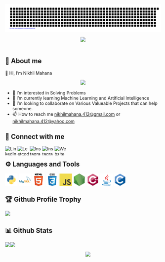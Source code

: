[![NikhilMahana/gitartwork](https://github.com/NikhilMahana/NikhilMahana/blob/imgbot/gitartwork.svg)](https://github.com/NikhilMahana/gitartwork/)
 <div id="header" align="center">
  <img src="https://media.giphy.com/media/M9gbBd9nbDrOTu1Mqx/giphy.gif" width="100"/>

</div>
<div align="center"><img src="https://komarev.com/ghpvc/?username=NikhilMahana&style=circle&color=green" alt=""/></div>

<h2>🚀 About me</h2>

 👋 Hi, I’m Nikhil Mahana

<p align="center">
  <a href="https://github.com/NikhilMahana"><img src="https://readme-typing-svg.herokuapp.com/?font=segoe+script&color=%2356F3F7&lines=Website%20Designer;Freelancer;Wanna%20be%20a%20data%20scientist;Create%20ML%20Models&center=true&width=480&height=75"></a>
</p>

- 👀 I’m interested in Solving Problems
- 🌱 I’m currently learning Machine Learning and Artificial Intelligence
- 💞️ I’m looking to collaborate on Various Valueable Projects that can help someone.
- 📫 How to reach me nikhilmahana.412@gmail.com or nikhilmahana.412@yahoo.com 

<h2>📨 Connect with me</h2>
<p><a href="https://www.linkedin.com/in/nikhilmahana/"><img align="left" alt="LinkedIn" height="30" width="40" src="https://raw.githubusercontent.com/rahuldkjain/github-profile-readme-generator/master/src/images/icons/Social/linked-in-alt.svg" /></a>
<a href="https://leetcode.com/NikhilMahana/"><img align="left" alt="Leetcode" height="30" width="40" src="https://raw.githubusercontent.com/rahuldkjain/github-profile-readme-generator/master/src/images/icons/Social/leet-code.svg" /></a>
<a href="mailto:nikhilmahana.412@yahoo.com"><img align="left"  height="30" width="40" src="https://icons.iconarchive.com/icons/wwalczyszyn/android-style-honeycomb/64/GMail-icon.png" alt="Instagram"></a><a href="https://www.instagram.com/nikhil__mahana/"><img align="left" alt="Instagram" height="30" width="40" src="https://raw.githubusercontent.com/rahuldkjain/github-profile-readme-generator/master/src/images/icons/Social/instagram.svg" /></a><a href="https://nikhilmahana.github.io/Portfolio/"><img align="left" alt="Website" height="30" width="40" src="https://www.linkpicture.com/q/export-2022-02-20-075324.svg"/></a></p>
<br />
<h2>⚙️ Languages and Tools</h2>
<p><img align="center" alt="Python" width="40px" height="40" src="https://raw.githubusercontent.com/github/explore/80688e429a7d4ef2fca1e82350fe8e3517d3494d/topics/python/python.png" />
<img align="center" alt="SQL" width="40px" height="40"src="https://raw.githubusercontent.com/devicons/devicon/master/icons/mysql/mysql-original-wordmark.svg" />
<img align="center" alt="HTML5" width="40px" height="40" src="https://raw.githubusercontent.com/github/explore/80688e429a7d4ef2fca1e82350fe8e3517d3494d/topics/html/html.png" />
<img align="center" alt="CSS3" width="40px" height="40" src="https://raw.githubusercontent.com/github/explore/80688e429a7d4ef2fca1e82350fe8e3517d3494d/topics/css/css.png" />
<img align="center" alt="JavaScript" width="40px" height="40" src="https://raw.githubusercontent.com/github/explore/80688e429a7d4ef2fca1e82350fe8e3517d3494d/topics/javascript/javascript.png" />
<img align="center" alt="Node.js" width="40px" height="40" src="https://raw.githubusercontent.com/github/explore/80688e429a7d4ef2fca1e82350fe8e3517d3494d/topics/nodejs/nodejs.png" />
<img align="center" src="https://raw.githubusercontent.com/devicons/devicon/master/icons/cplusplus/cplusplus-original.svg" alt="cplusplus" width="40" height="40"/> 
<img align="center" src="https://raw.githubusercontent.com/devicons/devicon/master/icons/java/java-original.svg" alt="java" width="40" height="40"/>
<img align="center" src="https://raw.githubusercontent.com/devicons/devicon/master/icons/c/c-original.svg" alt="c" width="40" height="40"/></p>

<h2>🏆 Github Profile Trophy</h2>
<a href="https://github.com/ryo-ma/github-profile-trophy">
  <img height="170" src="https://github-profile-trophy.vercel.app/?username=NikhilMahana&column=8&theme=algolia&no-frame=true"/>
</a>


<h2>📊 Github Stats</h2>
<p><img height="150" align="left" src="https://github-readme-stats.vercel.app/api?username=NikhilMahana&theme=algolia&count_private=true&include_all_commits=true" />
  <img align="left" src="https://github-readme-streak-stats.herokuapp.com/?user=NikhilMahana&theme=yeblu" height="150"  />
 <br/>

<div align="center"><img height="150" src="https://github-readme-stats.vercel.app/api/top-langs/?username=NikhilMahana&layout=compact&theme=blue-green" /></div></p>

<!---
NikhilMahana/NikhilMahana is a ✨ special ✨ repository because its `README.md` (this file) appears on your GitHub profile.
You can click the Preview link to take a look at your changes.
--->
